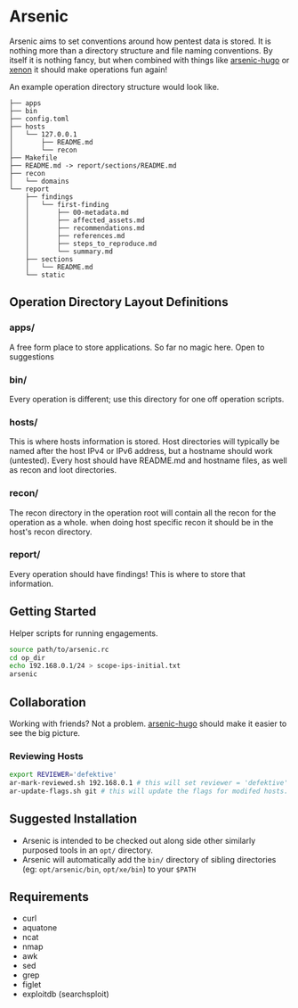 # Arsenic

Arsenic aims to set conventions around how pentest data is stored. It is nothing more than a directory structure and file naming conventions. By itself it is nothing fancy, but when combined with things like [arsenic-hugo](https://github.com/defektive/arsenic-hugo) or [xenon](https://github.com/defektive/xenon) it should make operations fun again!

An example operation directory structure would look like.
```
├── apps
├── bin
├── config.toml
├── hosts
│   └── 127.0.0.1
│       ├── README.md
│       └── recon
├── Makefile
├── README.md -> report/sections/README.md
├── recon
│   └── domains
└── report
    ├── findings
    │   └── first-finding
    │       ├── 00-metadata.md
    │       ├── affected_assets.md
    │       ├── recommendations.md
    │       ├── references.md
    │       ├── steps_to_reproduce.md
    │       └── summary.md
    ├── sections
    │   └── README.md
    └── static
```

## Operation Directory Layout Definitions

### apps/
A free form place to store applications. So far no magic here. Open to suggestions

### bin/
Every operation is different; use this directory for one off operation scripts.

### hosts/
This is where hosts information is stored. Host directories will typically be named after the host IPv4 or IPv6 address, but a hostname should work (untested). Every host should have README.md and hostname files, as well as recon and loot directories.

### recon/
The recon directory in the operation root will contain all the recon for the operation as a whole. when doing host specific recon it should be in the host's recon directory.

### report/

Every operation should have findings! This is where to store that information.

## Getting Started

Helper scripts for running engagements.

```bash
source path/to/arsenic.rc
cd op_dir
echo 192.168.0.1/24 > scope-ips-initial.txt
arsenic
```

## Collaboration

Working with friends? Not a problem. [arsenic-hugo](https://github.com/defektive/arsenic-hugo) should make it easier to see the big picture.

### Reviewing Hosts

```bash
export REVIEWER='defektive'
ar-mark-reviewed.sh 192.168.0.1 # this will set reviewer = 'defektive' in the README for the host
ar-update-flags.sh git # this will update the flags for modifed hosts. in this case removing  unreviewed and adding reviewed to 192.168.0.1's flags
```

## Suggested Installation

- Arsenic is intended to be checked out along side other similarly purposed tools in an `opt/` directory.
- Arsenic will automatically add the `bin/` directory of sibling directories (eg: `opt/arsenic/bin`, `opt/xe/bin`) to your `$PATH`

## Requirements

- curl
- aquatone
- ncat
- nmap
- awk
- sed
- grep
- figlet
- exploitdb (searchsploit)
